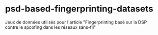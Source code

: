 # psd-based-fingerprinting-datasets
Jeux de données utilisés pour l'article "Fingerprinting basé sur la DSP contre le spoofing dans les réseaux sans-fil"
